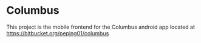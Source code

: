Columbus
========

This project is the mobile frontend for the Columbus android app located at https://bitbucket.org/peping01/columbus
